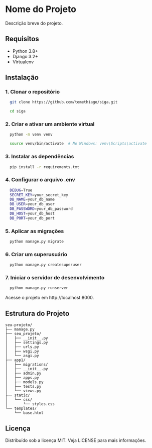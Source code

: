 # Nome do Projeto

Descrição breve do projeto. 

## Requisitos

- Python 3.8+
- Django 3.2+
- Virtualenv

## Instalação

### 1. Clonar o repositório

```bash
  git clone https://github.com/tomethiago/siga.git

  cd siga
```

### 2. Criar e ativar um ambiente virtual

```bash	
  python -m venv venv

  source venv/bin/activate  # No Windows: venv\Scripts\activate
```

### 3. Instalar as dependências

```bash	
  pip install -r requirements.txt
```

### 4. Configurar o arquivo .env

```bash	
  DEBUG=True
  SECRET_KEY=your_secret_key
  DB_NAME=your_db_name
  DB_USER=your_db_user
  DB_PASSWORD=your_db_password
  DB_HOST=your_db_host
  DB_PORT=your_db_port
```

### 5. Aplicar as migrações
```bash	
  python manage.py migrate
```

### 6. Criar um superusuário
```bash	
  python manage.py createsuperuser
```

### 7. Iniciar o servidor de desenvolvimento
```bash	
  python manage.py runserver
```

Acesse o projeto em http://localhost:8000.

## Estrutura do Projeto

```plaintext
seu-projeto/
├── manage.py
├── seu_projeto/
│   ├── __init__.py
│   ├── settings.py
│   ├── urls.py
│   ├── wsgi.py
│   └── asgi.py
├── app1/
│   ├── migrations/
│   ├── __init__.py
│   ├── admin.py
│   ├── apps.py
│   ├── models.py
│   ├── tests.py
│   └── views.py
├── static/
│   └── css/
│       └── styles.css
└── templates/
    └── base.html
```

## Licença
Distribuído sob a licença MIT. Veja LICENSE para mais informações.